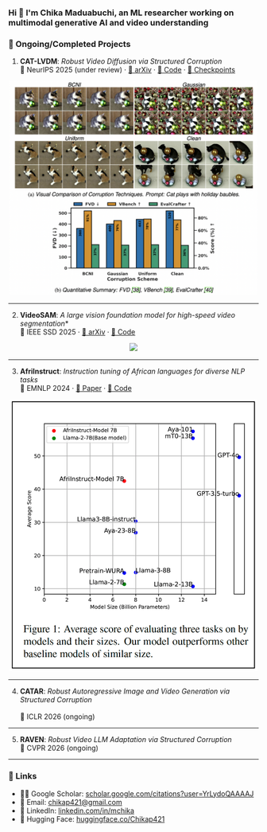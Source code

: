 <h3 align="left">Hi 👋 I'm Chika Maduabuchi, an ML researcher working on multimodal generative AI and video understanding</h3>

<h3 align="left">🚀 Ongoing/Completed Projects</h3>

1) **CAT-LVDM**: *Robust Video Diffusion via Structured Corruption* <br>
📍 NeurIPS 2025 (under review) · [📄 arXiv](https://arxiv.org/abs/2505.21545) · [🧠 Code](https://github.com/chikap421/catlvdm) · [🤗 Checkpoints](https://huggingface.co/Chikap421/catlvdm-checkpoints/tree/main)

<div align="center">
  <img src="assets/catlvdm.png" width="500"/>
</div>

---

2) **VideoSAM**: *A large vision foundation model for high-speed video segmentation** <br>
📍 IEEE SSD 2025 · [📄 arXiv](https://arxiv.org/abs/2410.21304) · [🧠 Code](https://github.com/chikap421/videosam)

<div align="center">
  <img src="assets/videosam_teaser_plot.png" width="500"/>
</div>

---

3) **AfriInstruct**: *Instruction tuning of African languages for diverse NLP tasks* <br>
📍 EMNLP 2024 · [📄 Paper](https://aclanthology.org/2024.findings-emnlp.793/) · [🧠 Code](https://github.com/chikap421/AfriInstruct)

<div align="center">
  <img src="assets/afriinstruct_teaser.png" width="500"/>
</div>

---

4) **CATAR**: *Robust Autoregressive Image and Video Generation via Structured Corruption* <br>  
📍 ICLR 2026 (ongoing)

---

5) **RAVEN**: *Robust Video LLM Adaptation via Structured Corruption* <br> 
📍 CVPR 2026 (ongoing)

---

<h3 align="left">🔗 Links</h3>

- 👨‍🎓 Google Scholar: [scholar.google.com/citations?user=YrLydoQAAAAJ](https://scholar.google.com/citations?user=YrLydoQAAAAJ&hl=en)  
- 📧 Email: [chikap421@gmail.com](mailto:chikap421@gmail.com)  
- 🔗 LinkedIn: [linkedin.com/in/mchika](https://www.linkedin.com/in/mchika/)  
- 🧠 Hugging Face: [huggingface.co/Chikap421](https://huggingface.co/Chikap421)  
